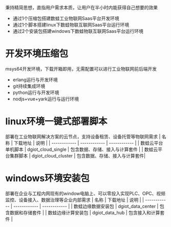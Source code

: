  秉持精简思想，直指用户需求本质，让用户在半小时内能获得自己想要的效果

 - 通过1个压缩包搭建数蛙工业物联网Saas平台开发环境
 - 通过1个脚本搭建linux下数蛙物联互联网Saas平台运行环境
 - 通过2个安装包搭建windows下数蛙物联互联网Saas平台运行环境

# 开发环境压缩包
  msys64开发环境，下载开箱即用，无需配置可以进行工业物联网前后端开发
  - erlang运行与开发环境
  - git持续集成环境
  - python运行与开发环境
  - nodjs+vue+yark运行与运行环境
  
# linux环境一键式部署脚本
部署在工业物联网解决方案的云节点，支持设备租赁、设备托管等物联网需求
| 名称 | 下载地址 | 说明   |
| ------------ | ------------ | ------------ |
|  数蛙云平台单机脚本 |  dgiot_cloud_single |  包含数据、存储、接入与计算套件 |
|  数蛙云平台集群脚本 |  dgiot_cloud_cluster |  包含数据、存储、接入与计算套件|

# windows环境安装包
部署在企业与工程内网现有的window电脑上、可以零投入实现PLC、OPC、视频监控、设备接入、数据治理等企业内部需求
 | 名称 | 下载地址 | 说明   |
| ------------ | ------------ | ------------ |
|  数蛙边缘数据安装包 |  dgiot_data_center |  包含数据和存储套件 |
|  数蛙边缘计算安装包 |  dgiot_data_hub |  包含接入和计算套件 |
